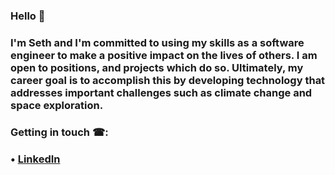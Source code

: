 ### Hello 👋 
### I'm Seth and I'm committed to using my skills as a software engineer to make a positive impact on the lives of others. I am open to positions, and projects which do so. Ultimately, my career goal is to accomplish this by developing technology that addresses important challenges such as climate change and space exploration.

### Getting in touch ☎:
###  • [LinkedIn](https://www.linkedin.com/in/seth-bradshaw/) 
<!--
**seth-bradshaw/seth-bradshaw** is a ✨ _special_ ✨ repository because its `README.md` (this file) appears on your GitHub profile.

Here are some ideas to get you started:

- 🔭 I’m currently working on ...
- 🌱 I’m currently learning ...
- 👯 I’m looking to collaborate on ...
- 🤔 I’m looking for help with ...
- 💬 Ask me about ...
- 📫 How to reach me: ...
- 😄 Pronouns: ...
- ⚡ Fun fact: ...
-->
